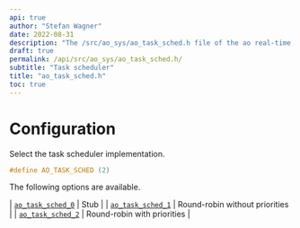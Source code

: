```yaml
---
api: true
author: "Stefan Wagner"
date: 2022-08-31
description: "The /src/ao_sys/ao_task_sched.h file of the ao real-time operating system."
draft: true
permalink: /api/src/ao_sys/ao_task_sched.h/
subtitle: "Task scheduler"
title: "ao_task_sched.h"
toc: true
---
```


# Configuration

Select the task scheduler implementation.

```c
#define AO_TASK_SCHED (2)
```

The following options are available.

| [`ao_task_sched_0`](ao_task_sched_0.h.md) | Stub |
| [`ao_task_sched_1`](ao_task_sched_1.h.md) | Round-robin without priorities |
| [`ao_task_sched_2`](ao_task_sched_2.h.md) | Round-robin with priorities |
